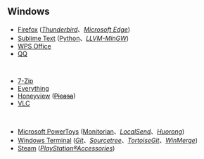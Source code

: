 ## Windows

* [Firefox](https://www.mozilla.org/en-US/firefox/all/) ([_Thunderbird_](https://www.thunderbird.net/zh-CN/)、[_Microsoft Edge_](https://www.microsoft.com/zh-cn/edge))
* [Sublime Text](https://www.sublimetext.com) ([Python](https://www.python.org)、[_LLVM-MinGW_](https://www.mingw-w64.org/downloads/#llvm-mingw))
* [WPS Office](https://www.wps.cn)
* [QQ](https://im.qq.com)

<br>

* [7-Zip](https://www.7-zip.org)
* [Everything](https://www.voidtools.com/zh-cn/)
* [Honeyview](https://www.bandisoft.com/honeyview/) ([~~Picasa~~](https://picasa.google.com))
* [VLC](https://www.videolan.org)

<br>

* [Microsoft PowerToys](https://github.com/microsoft/PowerToys) ([Monitorian](https://github.com/emoacht/Monitorian)、[_LocalSend_](https://localsend.org)、[_Huorong_](https://www.huorong.cn))
* [Windows Terminal](https://github.com/microsoft/terminal) ([_Git_](https://git-scm.com)、[_Sourcetree_](https://sourcetreeapp.com)、[_TortoiseGit_](https://tortoisegit.org)、[_WinMerge_](https://winmerge.org))
* [Steam](https://store.steampowered.com) ([_PlayStation®Accessories_](https://play.st/3AC0qb0))

